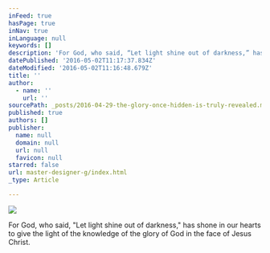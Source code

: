 ```yaml
---
inFeed: true
hasPage: true
inNav: true
inLanguage: null
keywords: []
description: 'For God, who said, “Let light shine out of darkness,” has shone in our hearts to give the light of the knowledge of the glory of God in the face of Jesus Christ.'
datePublished: '2016-05-02T11:17:37.834Z'
dateModified: '2016-05-02T11:16:48.679Z'
title: ''
author:
  - name: ''
    url: ''
sourcePath: _posts/2016-04-29-the-glory-once-hidden-is-truly-revealed.md
published: true
authors: []
publisher:
  name: null
  domain: null
  url: null
  favicon: null
starred: false
url: master-designer-g/index.html
_type: Article

---
```

![](https://the-grid-user-content.s3-us-west-2.amazonaws.com/10797a56-1cd1-4d84-983b-7f95d33f57d7.jpg)

For God, who said, "Let light shine out of darkness," has shone in our hearts to give the light of the knowledge of the glory of God in the face of Jesus Christ.